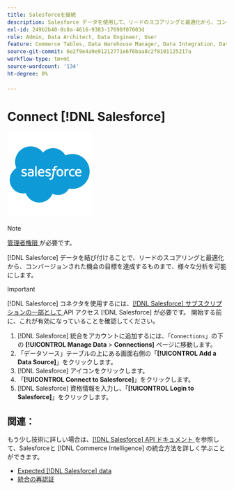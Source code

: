 ```yaml
---
title: Salesforceを接続
description: Salesforce データを使用して、リードのスコアリングと最適化から、コンバージョンされたオポチュニティの目標を達成に至るまで、様々な分析を可能にする方法を説明します。
exl-id: 249b2b40-8c8a-4616-9383-17690f07003d
role: Admin, Data Architect, Data Engineer, User
feature: Commerce Tables, Data Warehouse Manager, Data Integration, Data Import/Export
source-git-commit: 6e2f9e4a9e91212771e6f6baa8c2f8101125217a
workflow-type: tm+mt
source-wordcount: '134'
ht-degree: 0%

---
```


# Connect [!DNL Salesforce]

![](../../../assets/Salesforce_Logo.png)

>[!NOTE]
>
>[ 管理者権限 ](../../../administrator/user-management/user-management.md) が必要です。

[!DNL Salesforce] データを結び付けることで、リードのスコアリングと最適化から、コンバージョンされた機会の目標を達成するものまで、様々な分析を可能にします。

>[!IMPORTANT]
>
>[!DNL Salesforce] コネクタを使用するには、[[!DNL Salesforce]  サブスクリプションの一部として ](../integrations/salesforce.md)API アクセス [!DNL Salesforce] が必要です。 開始する前に、これが有効になっていることを確認してください。

1. [!DNL Salesforce] 統合をアカウントに追加するには、「`Connections`」の下の **[!UICONTROL Manage Data** > **Connections]** ページに移動します。
1. 「データソース」テーブルの上にある画面右側の「**[!UICONTROL Add a Data Source]**」をクリックします。
1. [!DNL Salesforce] アイコンをクリックします。
1. 「**[!UICONTROL Connect to Salesforce]**」をクリックします。
1. [!DNL Salesforce] 資格情報を入力し、「**[!UICONTROL Login to Salesforce]**」をクリックします。

## 関連：

もう少し技術に詳しい場合は、[[!DNL Salesforce] API ドキュメント ](https://developer.salesforce.com/docs/atlas.en-us.api_rest.meta/api_rest/intro_what_is_rest_api.htm) を参照して、Salesforceと [!DNL Commerce Intelligence] の統合方法を詳しく学ぶことができます。

* [Expected [!DNL Salesforce] data](../integrations/salesforce-data.md)
* [ 統合の再認証 ](https://experienceleague.adobe.com/docs/commerce-knowledge-base/kb/how-to/mbi-reauthenticating-integrations.html?lang=ja)
